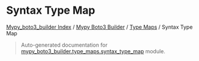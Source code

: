 # Syntax Type Map

[Mypy_boto3_builder Index](../../README.md#mypy_boto3_builder-index) /
[Mypy Boto3 Builder](../index.md#mypy-boto3-builder) /
[Type Maps](./index.md#type-maps) /
Syntax Type Map

> Auto-generated documentation for [mypy_boto3_builder.type_maps.syntax_type_map](https://github.com/youtype/mypy_boto3_builder/blob/main/mypy_boto3_builder/type_maps/syntax_type_map.py) module.

